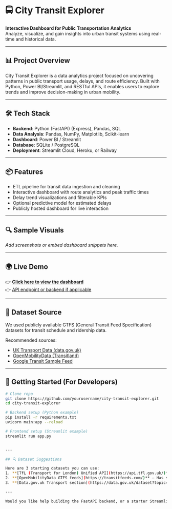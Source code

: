 # 🚍 City Transit Explorer

**Interactive Dashboard for Public Transportation Analytics**  
Analyze, visualize, and gain insights into urban transit systems using real-time and historical data.

---

## 📊 Project Overview

City Transit Explorer is a data analytics project focused on uncovering patterns in public transport usage, delays, and route efficiency. Built with Python, Power BI/Streamlit, and RESTful APIs, it enables users to explore trends and improve decision-making in urban mobility.

---

## 🛠 Tech Stack

- **Backend**: Python (FastAPI) (Express), Pandas, SQL
- **Data Analysis**: Pandas, NumPy, Matplotlib, Scikit-learn
- **Dashboard**: Power BI / Streamlit
- **Database**: SQLite / PostgreSQL
- **Deployment**: Streamlit Cloud, Heroku, or Railway

---

## 📦 Features

- ETL pipeline for transit data ingestion and cleaning
- Interactive dashboard with route analytics and peak traffic times
- Delay trend visualizations and filterable KPIs
- Optional predictive model for estimated delays
- Publicly hosted dashboard for live interaction

---

## 🔍 Sample Visuals

_Add screenshots or embed dashboard snippets here._

---

## 🌍 Live Demo

👉 [**Click here to view the dashboard**](#)  
👉 [API endpoint or backend if applicable](#)

---

## 📁 Dataset Source

We used publicly available GTFS (General Transit Feed Specification) datasets for transit schedule and ridership data.

Recommended sources:
- [UK Transport Data (data.gov.uk)](https://data.gov.uk/dataset)
- [OpenMobilityData (Transitland)](https://transit.land/)
- [Google Transit Sample Feed](https://developers.google.com/transit/gtfs/examples/gtfs-example)

---

## 🚀 Getting Started (For Developers)

```bash
# Clone repo
git clone https://github.com/yourusername/city-transit-explorer.git
cd city-transit-explorer

# Backend setup (Python example)
pip install -r requirements.txt
uvicorn main:app --reload

# Frontend setup (Streamlit example)
streamlit run app.py


---

## 🔍 Dataset Suggestions

Here are 3 starting datasets you can use:
1. **[TfL (Transport for London) Unified API](https://api.tfl.gov.uk/)** — Offers real-time and historical data.
2. **[OpenMobilityData GTFS feeds](https://transitfeeds.com/)** — Has structured GTFS datasets for various cities.
3. **[Data.gov.uk Transport section](https://data.gov.uk/dataset?topic=Transport)** — Great for CSV downloads.

---

Would you like help building the FastAPI backend, or a starter Streamlit dashboard script?

